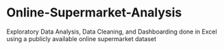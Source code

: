 # Online-Supermarket-Analysis
Exploratory Data Analysis, Data Cleaning, and Dashboarding done in Excel using a publicly available online supermarket dataset
